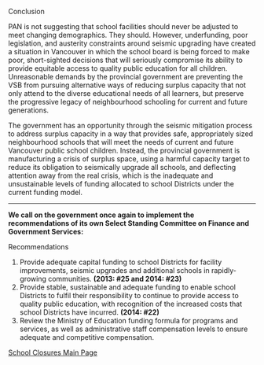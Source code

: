 Conclusion

PAN is not suggesting that school facilities should never be adjusted to meet changing demographics. They should. However, underfunding, poor legislation, and austerity constraints around seismic upgrading have created a situation in Vancouver in which the school board is being forced to make poor, short-sighted decisions that will seriously compromise its ability to provide equitable access to quality public education for all children. Unreasonable demands by the provincial government are preventing the VSB from pursuing alternative ways of reducing surplus capacity that not only attend to the diverse educational needs of all learners, but preserve the progressive legacy of neighbourhood schooling for current and future generations.
 
The government has an opportunity through the seismic mitigation process to address surplus capacity in a way that provides safe, appropriately sized neighbourhood schools that will meet the needs of current and future Vancouver public school children. Instead, the provincial government is manufacturing a crisis of surplus space, using a harmful capacity target to reduce its obligation to seismically upgrade all schools, and deflecting attention away from the real crisis, which is the inadequate and unsustainable levels of funding allocated to school Districts under the current funding model. 

----

**We call on the government once again to implement the recommendations of its own Select Standing Committee on Finance and Government Services:**
 
Recommendations
1. Provide adequate capital funding to school Districts for facility improvements, seismic upgrades and additional schools in rapidly-growing communities. **(2013: #25 and 2014: #23)**
2. Provide stable, sustainable and adequate funding to enable school Districts to fulfil their responsibility to continue to provide access to quality public education, with recognition of the increased costs that school Districts have incurred. **(2014: #22)**
3. Review the Ministry of Education funding formula for programs and services, as well as administrative staff compensation levels to ensure adequate and competitive compensation.


[School Closures Main Page](/school-closures)